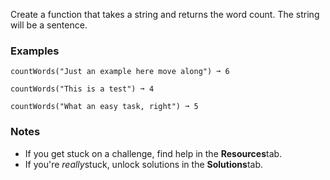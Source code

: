 Create a function that takes a string and returns the word count. The string will be a sentence.


### Examples ###
    countWords("Just an example here move along") ➞ 6

    countWords("This is a test") ➞ 4

    countWords("What an easy task, right") ➞ 5


### Notes ###
*   If you get stuck on a challenge, find help in the **Resources**tab.
*   If you're *really*stuck, unlock solutions in the **Solutions**tab.